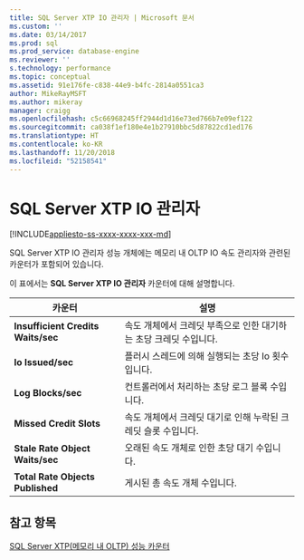 ```yaml
---
title: SQL Server XTP IO 관리자 | Microsoft 문서
ms.custom: ''
ms.date: 03/14/2017
ms.prod: sql
ms.prod_service: database-engine
ms.reviewer: ''
s.technology: performance
ms.topic: conceptual
ms.assetid: 91e176fe-c838-44e9-b4fc-2814a0551ca3
author: MikeRayMSFT
ms.author: mikeray
manager: craigg
ms.openlocfilehash: c5c66968245ff2944d1d16e73ed766b7e09ef122
ms.sourcegitcommit: ca038f1ef180e4e1b27910bbc5d87822cd1ed176
ms.translationtype: HT
ms.contentlocale: ko-KR
ms.lasthandoff: 11/20/2018
ms.locfileid: "52158541"
---
```

# <a name="sql-server-xtp-io-governor"></a>SQL Server XTP IO 관리자
[!INCLUDE[appliesto-ss-xxxx-xxxx-xxx-md](../../includes/appliesto-ss-xxxx-xxxx-xxx-md.md)]

SQL Server XTP IO 관리자 성능 개체에는 메모리 내 OLTP IO 속도 관리자와 관련된 카운터가 포함되어 있습니다.

이 표에서는 **SQL Server XTP IO 관리자** 카운터에 대해 설명합니다.

|카운터|설명|  
|-------------|-----------------|  
|**Insufficient Credits Waits/sec**|속도 개체에서 크레딧 부족으로 인한 대기하는 초당 크레딧 수입니다.|
|**Io Issued/sec**|플러시 스레드에 의해 실행되는 초당 Io 횟수입니다.|
|**Log Blocks/sec**|컨트롤러에서 처리하는 초당 로그 블록 수입니다.|
|**Missed Credit Slots**|속도 개체에서 크레딧 대기로 인해 누락된 크레딧 슬롯 수입니다.|
|**Stale Rate Object Waits/sec**|오래된 속도 개체로 인한 초당 대기 수입니다.|
|**Total Rate Objects Published**|게시된 총 속도 개체 수입니다.|
 

## <a name="see-also"></a>참고 항목  
[SQL Server XTP&#40;메모리 내 OLTP&#41; 성능 카운터](../../relational-databases/performance-monitor/sql-server-xtp-in-memory-oltp-performance-counters.md)
